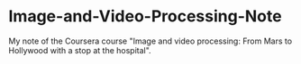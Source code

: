 # Image-and-Video-Processing-Note
My note of the Coursera course "Image and video processing: From Mars to Hollywood with a stop at the hospital".
